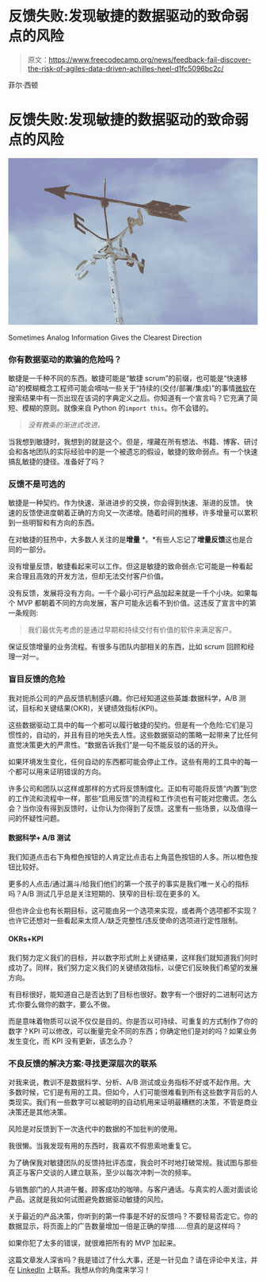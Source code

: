 # 反馈失败:发现敏捷的数据驱动的致命弱点的风险

> 原文：<https://www.freecodecamp.org/news/feedback-fail-discover-the-risk-of-agiles-data-driven-achilles-heel-d1fc5096bc2c/>

菲尔·西顿

# 反馈失败:发现敏捷的数据驱动的致命弱点的风险

![wT9AUoQK-5rUk1J-GcT8g5Uf22FNU6rZN4n4](img/9894732fc915301346984ef2763d7ed7.png)

Sometimes Analog Information Gives the Clearest Direction

### 你有数据驱动的欺骗的危险吗？

敏捷是一千种不同的东西。敏捷可能是“敏捷 scrum”的前缀，也可能是“快速移动”的模糊概念工程师可能会嘀咕一些关于“持续的(交付/部署/集成)”的事情[微软](https://www.visualstudio.com/learn/what-is-agile/)在搜索结果中有一页出现在该词的字典定义之后。你知道有一个宣言吗？它充满了简短、模糊的原则。就像来自 Python 的`import this`。你不会错的。

> *没有教条的渐进式改进。*

当我想到敏捷时，我想到的就是这个。但是，埋藏在所有想法、书籍、博客、研讨会和各地团队的实际经验中的是一个被遗忘的假设，敏捷的致命弱点。有一个快速搞乱敏捷的捷径。准备好了吗？

### 反馈不是可选的

敏捷是一种契约。作为快速、渐进进步的交换，你会得到快速、渐进的反馈。 快速的反馈使进度朝着正确的方向又一次递增。随着时间的推移，许多增量可以累积到一些明智和有方向的东西。

在对敏捷的狂热中，大多数人关注的是**增量** *。*有些人忘记了**增量反馈**这也是合同的一部分。

没有增量反馈，敏捷看起来可以工作。但这是敏捷的致命弱点:它可能是一种看起来合理且高效的开发方法，但却无法交付客户价值。

没有反馈，发展将没有方向。一千个最小可行产品加起来就是一千个小块。如果每个 MVP 都朝着不同的方向发展，客户可能永远看不到价值。这违反了宣言中的第一条规则:

> 我们最优先考虑的是通过早期和持续交付有价值的软件来满足客户。

保证反馈增量的业务流程。有很多与团队内部相关的东西，比如 scrum 回顾和经理一对一。

### 盲目反馈的危险

我对扼杀公司的产品反馈机制感兴趣。你已经知道这些英雄:数据科学，A/B 测试，目标和关键结果(OKR)，关键绩效指标(KPI)。

这些数据驱动工具中的每一个都可以履行敏捷的契约。但是有一个危险:它们是习惯性的，自动的，并且有目的地失去人性。这些数据驱动的策略一起带来了比任何直觉决策更大的严肃性。“数据告诉我们”是一句不能反驳的话的开头。

如果环境发生变化，任何自动的东西都可能会停止工作。这些有用的工具中的每一个都可以用来证明错误的方向。

许多公司和团队以这样或那样的方式将反馈制度化。正如有可能将反馈“内置”到您的工作流和流程中一样，那些“启用反馈”的流程和工作流也有可能对您撒谎。怎么会？当你没有得到反馈时，让你认为你得到了反馈。这里有一些场景，以及值得一问的怀疑性问题。

#### **数据科学+ A/B 测试**

我们知道点击右下角橙色按钮的人肯定比点击右上角蓝色按钮的人多。所以橙色按钮比较好。

更多的人点击/通过漏斗/给我们他们的第一个孩子的事实是我们唯一关心的指标吗？A/B 测试几乎总是关注短期的、狭窄的目标:现在更多的 X。

但也许企业也有长期目标，这可能由另一个选项来实现，或者两个选项都不实现？也许它还想对一些看起来太烦人/缺乏完整性/违反使命的选项进行定性限制。

#### **OKRs+KPI**

我们努力定义我们的目标，并以数字形式附上关键结果，这样我们就知道我们何时成功了。同样，我们努力定义我们的关键绩效指标，以便它们反映我们希望的发展方向。

有目标很好，能知道自己是否达到了目标也很好。数字有一个很好的二进制可达方式:你要么做你的数字，要么不做。

而是意味着物质可以说不仅仅是目的。你是否以可持续、可重复的方式制作了你的数字？KPI 可以修改，可以衡量完全不同的东西；你确定他们是对的吗？如果业务发生变化，而 KPI 没有更新，该怎么办？

### 不良反馈的解决方案:寻找更深层次的联系

对我来说，教训不是数据科学、分析、A/B 测试或业务指标不好或不起作用。大多数时候，它们是有用的工具。但如今，人们可能很难看到所有这些数字背后的人类现实。我们有一些数字可以被聪明的自动机用来证明最糟糕的决策，不管是商业决策还是其他决策。

风险是对反馈到下一次迭代中的数据的不加批判的使用。

我很懒。当我发现有用的东西时，我喜欢不假思索地重复它。

为了确保我对敏捷团队的反馈持批评态度，我会时不时地打破常规。我试图与那些真正与客户交谈的人建立联系，至少以每次冲刺一次的频率。

与销售部门的人共进午餐。顾客成功的咖啡。与客户通话。与真实的人面对面谈论产品。这就是我如何试图避免数据驱动敏捷的风险。

关于最近的产品决策，你听到的第一件事是不好的反馈吗？不要轻易否定它。你的数据显示，将页面上的广告数量增加一倍是正确的举措……但真的是这样吗？

如果你犯了太多的错误，就很难把所有的 MVP 加起来。

这篇文章发人深省吗？我是错过了什么大事，还是一针见血？请在评论中关注，并在 [LinkedIn](https://www.linkedin.com/in/philseaton/) 上联系。我想从你的角度来学习！
